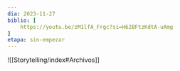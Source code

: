```yaml
---
dia: 2023-11-27
biblio: [
	https://youtu.be/zM1lfA_Frgc?si=H62BFtzKdtA-uAmg
]
etapa: sin-empezar
---
```





![[Storytelling/index#Archivos]]